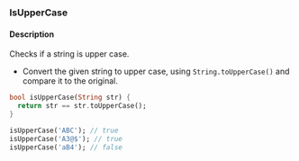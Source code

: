 ### IsUpperCase

#### Description



Checks if a string is upper case.

- Convert the given string to upper case, using `String.toUpperCase()` and compare it to the original.

```dart
bool isUpperCase(String str) {
  return str == str.toUpperCase();
}
```

```dart
isUpperCase('ABC'); // true
isUpperCase('A3@$'); // true
isUpperCase('aB4'); // false
```
